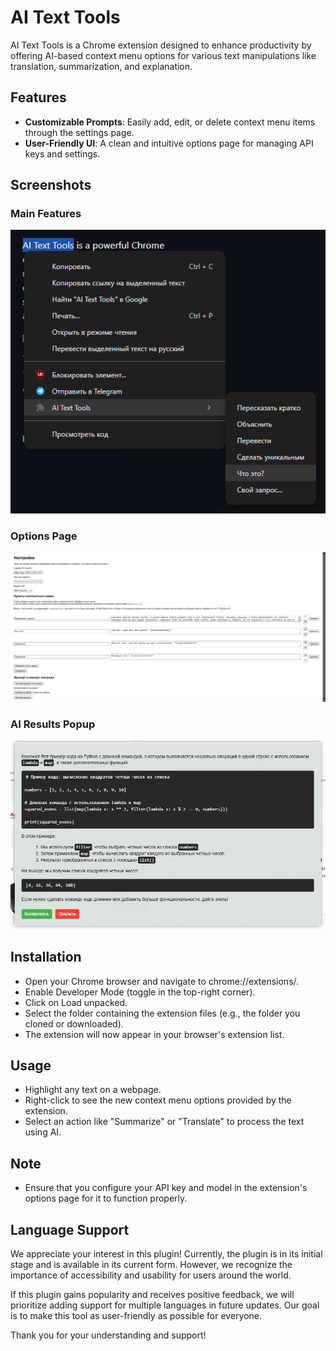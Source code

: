 # AI Text Tools

AI Text Tools is a Chrome extension designed to enhance productivity by offering AI-based context menu options for various text manipulations like translation, summarization, and explanation.

## Features
- **Customizable Prompts**: Easily add, edit, or delete context menu items through the settings page.
- **User-Friendly UI**: A clean and intuitive options page for managing API keys and settings.

## Screenshots
### Main Features
![Main Features](assets/screenshot1.png)
### Options Page
![Options Page](assets/screenshot2.png)
### AI Results Popup
![AI Results Popup](assets/screenshot3.png)

## Installation
- Open your Chrome browser and navigate to chrome://extensions/.
- Enable Developer Mode (toggle in the top-right corner).
- Click on Load unpacked.
- Select the folder containing the extension files (e.g., the folder you cloned or downloaded).
- The extension will now appear in your browser's extension list.

## Usage
- Highlight any text on a webpage.
- Right-click to see the new context menu options provided by the extension.
- Select an action like "Summarize" or "Translate" to process the text using AI.

## Note
- Ensure that you configure your API key and model in the extension's options page for it to function properly.

## Language Support
We appreciate your interest in this plugin! Currently, the plugin is in its initial stage and is available in its current form. However, we recognize the importance of accessibility and usability for users around the world.

If this plugin gains popularity and receives positive feedback, we will prioritize adding support for multiple languages in future updates. Our goal is to make this tool as user-friendly as possible for everyone.

Thank you for your understanding and support!
